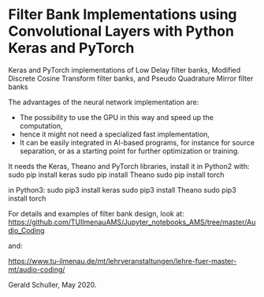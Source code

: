# Filter Bank Implementations using Convolutional Layers with Python Keras and PyTorch

Keras and PyTorch implementations of Low Delay filter banks, Modified Discrete Cosine Transform filter banks, and Pseudo Quadrature Mirror filter banks

The advantages of the neural network implementation are: 
* The possibility to use the GPU in this way and speed up the computation, 
* hence it might not need a specialized fast implementation,
* It can be easily integrated in AI-based programs, for instance for source separation, or as a starting point for further optimization or training.

It needs the Keras, Theano and PyTorch libraries, install it in Python2 with:
sudo pip install keras
sudo pip install Theano
sudo pip install torch

in Python3:
sudo pip3 install keras
sudo pip3 install Theano
sudo pip3 install torch

For details and examples of filter bank design, look at:
https://github.com/TUIlmenauAMS/Jupyter_notebooks_AMS/tree/master/Audio_Coding

and:

https://www.tu-ilmenau.de/mt/lehrveranstaltungen/lehre-fuer-master-mt/audio-coding/

Gerald Schuller, May 2020.
